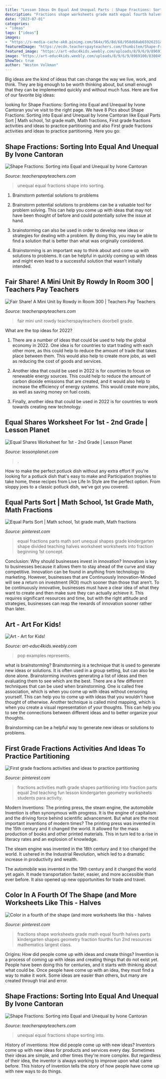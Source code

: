 ```yaml
---
title: "Lesson Ideas On Equal And Unequal Parts : Shape Fractions: Sorting Into Equal And Unequal By Ivone Cantoran"
description: "Fractions shape worksheets grade math equal fourth halves parts kindergarten shapes geometry fraction fourths fun 2nd resources mathematics largest class"
date: "2023-07-01"
categories:
- "ideas"
tags: ["ideas"]
images:
- "https://s-media-cache-ak0.pinimg.com/564x/95/8d/68/958d68ab65926231aae28a52f1f498db.jpg"
featuredImage: "https://ecdn.teacherspayteachers.com/thumbitem/Shape-Fractions-Sorting-into-Equal-and-Unequal-1500873674/original-660736-3.jpg"
featured_image: "https://art-educ4kids.weebly.com/uploads/8/9/6/9/8969100/8308496_orig.jpg?0"
image: "https://art-educ4kids.weebly.com/uploads/8/9/6/9/8969100/8308496_orig.jpg?0"
ShowToc: true
author: "Weston Volkman"
---
```



Big ideas are the kind of ideas that can change the way we live, work, and think. They are big enough to be worth thinking about, but small enough that they can be implemented quickly and without much fuss. Here are five of our favorite big ideas: 

	

		
looking for Shape Fractions: Sorting into Equal and Unequal by Ivone Cantoran you've visit to the right page. We have 8 Pics about Shape Fractions: Sorting into Equal and Unequal by Ivone Cantoran like Equal Parts Sort | Math school, 1st grade math, Math fractions, First grade fractions activities and ideas to practice partitioning and also First grade fractions activities and ideas to practice partitioning. Here you go:
		
    
## Shape Fractions: Sorting Into Equal And Unequal By Ivone Cantoran

<img loading=lazy src="https://ecdn.teacherspayteachers.com/thumbitem/Shape-Fractions-Sorting-into-Equal-and-Unequal-1500873674/original-660736-3.jpg" onerror="this.onerror=null;this.src='https://tse1.mm.bing.net/th?id=OIP.TepVLl0Qo6dM7KUBfX2ChAAAAA&amp;pid=15.1';" alt="Shape Fractions: Sorting into Equal and Unequal by Ivone Cantoran">

_Source: teacherspayteachers.com_

>unequal equal fractions shape into sorting. 

	

1. Brainstorm potential solutions to problems
1. Brainstorm potential solutions to problems can be a valuable tool for problem solving. This can help you come up with ideas that may not have been thought of before and could potentially solve the issue at hand.
2. brainstorming can also be used in order to develop new ideas or strategies for dealing with a problem. By doing this, you may be able to find a solution that is better than what was originally considered.

3. Brainstorming is an important way to think about and come up with solutions to problems. It can be helpful in quickly coming up with ideas and might even lead to a successful solution that wasn’t initially intended.

    
## Fair Share! A Mini Unit By Rowdy In Room 300 | Teachers Pay Teachers

<img loading=lazy src="https://ecdn.teacherspayteachers.com/thumbitem/Fair-Share-A-Mini-Unit-1236442-1425808869/original-1236442-3.jpg" onerror="this.onerror=null;this.src='https://tse3.mm.bing.net/th?id=OIP.FtInj_H8Sd8_pFXbENnrcgAAAA&amp;pid=15.1';" alt="Fair Share! A Mini Unit by Rowdy in Room 300 | Teachers Pay Teachers">

_Source: teacherspayteachers.com_

>fair mini unit rowdy teacherspayteachers doorbell grade. 

	

What are the top ideas for 2022?
1. There are a number of ideas that could be used to help the global economy in 2022. One idea is for countries to start trading with each other more, as this could help to reduce the amount of trade that takes place between them. This would also help to create more jobs, as well as reducing the cost of goods and services.
2. Another idea that could be used in 2022 is for countries to focus on renewable energy sources. This could help to reduce the amount of carbon dioxide emissions that are created, and it would also help to increase the efficiency of energy systems. This would create more jobs, as well as saving money on fuel costs.

3. Finally, another idea that could be used in 2022 is for countries to work towards creating new technology.

    
## Equal Shares Worksheet For 1st - 2nd Grade | Lesson Planet

<img loading=lazy src="http://content.lessonplanet.com/resources/thumbnails/185927/large/cgrmlwnvbnzlcnqymdezmdmzmc0ymzu5my0xmjc1dgp0lmpwzw.jpg?1414282821" onerror="this.onerror=null;this.src='https://tse1.mm.bing.net/th?id=OIP.F6A5Qp-yx0sDh6jJbyX-wgHaJv&amp;pid=15.1';" alt="Equal Shares Worksheet for 1st - 2nd Grade | Lesson Planet">

_Source: lessonplanet.com_

>. 

	

How to make the perfect potluck dish without any extra effort
If you're looking for a potluck dish that's easy to make and Participation trophies to take home, these recipes from Live Life In Style are the perfect option. From sloppy joes to a classic potluck dish, we've got you covered.

    
## Equal Parts Sort | Math School, 1st Grade Math, Math Fractions

<img loading=lazy src="https://i.pinimg.com/originals/04/7b/9d/047b9d9c4ff885fce339ad13d0fae66f.jpg" onerror="this.onerror=null;this.src='https://tse2.mm.bing.net/th?id=OIP.1uqkcIM_zRMot8gdJ1RwPgAAAA&amp;pid=15.1';" alt="Equal Parts Sort | Math school, 1st grade math, Math fractions">

_Source: pinterest.com_

>equal fractions parts math sort unequal shapes grade kindergarten shape divided teaching halves worksheet worksheets into fraction beginning 1st concept. 

	

Conclusion: Why should businesses invest in innovation?
Innovation is key to businesses because it allows them to stay ahead of the curve and stay competitive. Innovation can be found in anything from technology to marketing. However, businesses that are Continuously Innovation-Minded will see a return on investment (ROI) much sooner than those that aren’t. To be continuously innovative, businesses must have a clear idea of what they want to create and then make sure they can actually achieve it. This requires significant resources and time, but with the right attitude and strategies, businesses can reap the rewards of innovation sooner rather than later.

    
## Art - Art For Kids!

<img loading=lazy src="https://art-educ4kids.weebly.com/uploads/8/9/6/9/8969100/8308496_orig.jpg?0" onerror="this.onerror=null;this.src='https://tse1.mm.bing.net/th?id=OIP.fjXiicXJA-lrc9v_vZDyIwHaFl&amp;pid=15.1';" alt="Art - Art for Kids!">

_Source: art-educ4kids.weebly.com_

>pop examples represents. 

	

what is brainstorming?
Brainstorming is a technique that is used to generate new ideas or solutions. It is often used in a group setting, but can also be done alone. Brainstorming involves generating a list of ideas and then evaluating them to see which are the best.
There are a few different techniques that can be used when brainstorming. One is called free association, which is when you come up with ideas without censoring yourself. This can help you to come up with ideas that you wouldn't have thought of otherwise. Another technique is called mind mapping, which is when you create a visual representation of your thoughts. This can help you to see the connections between different ideas and to better organize your thoughts.

Brainstorming can be a helpful way to generate new ideas or solutions to problems.

    
## First Grade Fractions Activities And Ideas To Practice Partitioning

<img loading=lazy src="https://s-media-cache-ak0.pinimg.com/originals/a7/6b/31/a76b3125fea84076b7a3fe0a7ceb21d1.jpg" onerror="this.onerror=null;this.src='https://tse3.mm.bing.net/th?id=OIP.WpLsytn8-tl5ZEhWHpagoQHaQB&amp;pid=15.1';" alt="First grade fractions activities and ideas to practice partitioning">

_Source: pinterest.com_

>fractions activities math grade shapes partitioning into fraction parts equal 2nd teaching fun lesson kindergarten geometry worksheets students para activity. 

	

Modern Inventions: The printing press, the steam engine, the automobile
Invention is often synonymous with progress. It is the engine of capitalism and the driving force behind scientific advancement. But what are the most important inventions of modern times?
The printing press was invented in the 15th century and it changed the world. It allowed for the mass production of books and other printed materials. This in turn led to a rise in literacy rates and an explosion of knowledge.

The steam engine was invented in the 18th century and it too changed the world. It ushered in the Industrial Revolution, which led to a dramatic increase in productivity and wealth.

The automobile was invented in the 19th century and it changed the world yet again. It made transportation faster, easier, and more accessible than ever before. It also opened up new opportunities for trade and travel.

    
## Color In A Fourth Of The Shape (and More Worksheets Like This - Halves

<img loading=lazy src="https://s-media-cache-ak0.pinimg.com/564x/95/8d/68/958d68ab65926231aae28a52f1f498db.jpg" onerror="this.onerror=null;this.src='https://tse3.mm.bing.net/th?id=OIP.w1m3lVQFzVeraHQTggZsIQHaJ2&amp;pid=15.1';" alt="Color in a fourth of the shape (and more worksheets like this - halves">

_Source: pinterest.com_

>fractions shape worksheets grade math equal fourth halves parts kindergarten shapes geometry fraction fourths fun 2nd resources mathematics largest class. 

	

Origins: How did people come up with ideas and create things?
Invention is a process of coming up with ideas and creating things that do not exist yet. People have been doing this for centuries, and it starts with thinking about what could be. Once people have come up with an idea, they must find a way to make it work. Some ideas are easier than others, but many are created through trial and error.

    
## Shape Fractions: Sorting Into Equal And Unequal By Ivone Cantoran

<img loading=lazy src="https://ecdn.teacherspayteachers.com/thumbitem/Shape-Fractions-Sorting-into-Equal-and-Unequal-1500873674/original-660736-4.jpg" onerror="this.onerror=null;this.src='https://tse3.mm.bing.net/th?id=OIP.-PKA1zd-LenQApmUv16wkgAAAA&amp;pid=15.1';" alt="Shape Fractions: Sorting into Equal and Unequal by Ivone Cantoran">

_Source: teacherspayteachers.com_

>unequal equal fractions shape sorting into. 

	

History of inventions: How did people come up with new ideas?
Inventors come up with new ideas for products and services every day. Sometimes their ideas are simple, and other times they're more complex. But regardless of their idea, the inventor is always working to improve upon what came before. This history of invention tells the story of how people have come up with new ways to do things.

